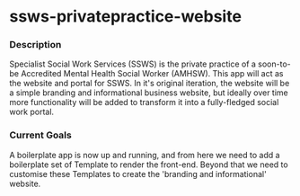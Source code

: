 # ssws-privatepractice-website

### Description
Specialist Social Work Services (SSWS) is the private practice of a soon-to-be Accredited Mental Health Social Worker (AMHSW). 
This app will act as the website and portal for SSWS.
In it's original iteration, the website will be a simple branding and informational business website, but ideally over time more functionality will be added to transform it into a fully-fledged social work portal.

### Current Goals
A boilerplate app is now up and running, and from here we need to add a boilerplate set of Template to render the front-end. Beyond that we need to customise these Templates to create the 'branding and informational' website.  
